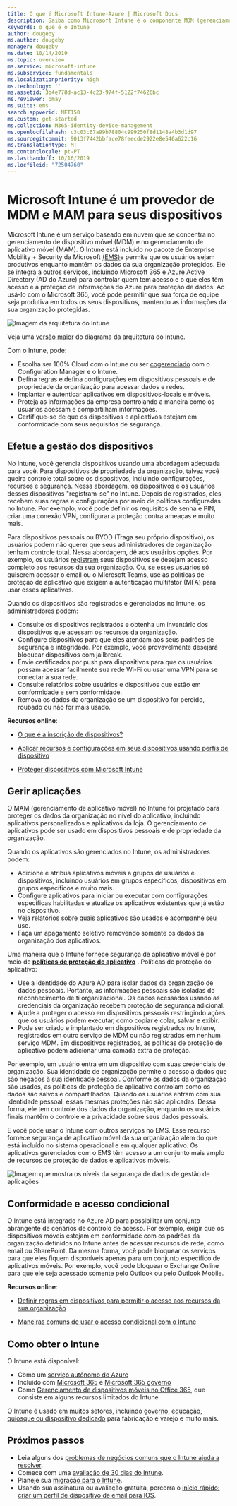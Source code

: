 ```yaml
---
title: O que é Microsoft Intune-Azure | Microsoft Docs
description: Saiba como Microsoft Intune é o componente MDM (gerenciamento de dispositivo móvel) e MAM (gerenciamento de aplicativo móvel) da solução Enterprise Mobility + Security e como ele ajuda a proteger os dados da empresa.
keywords: o que é o Intune
author: dougeby
ms.author: dougeby
manager: dougeby
ms.date: 10/14/2019
ms.topic: overview
ms.service: microsoft-intune
ms.subservice: fundamentals
ms.localizationpriority: high
ms.technology: ''
ms.assetid: 3b4e778d-ac13-4c23-974f-5122f74626bc
ms.reviewer: pmay
ms.suite: ems
search.appverid: MET150
ms.custom: get-started
ms.collection: M365-identity-device-management
ms.openlocfilehash: c3c03c67a99b78804c999250f8d1148a4b3d1d97
ms.sourcegitcommit: 9013f7442bbface78feecde2922e8e546a622c16
ms.translationtype: MT
ms.contentlocale: pt-PT
ms.lasthandoff: 10/16/2019
ms.locfileid: "72504760"
---
```

# <a name="microsoft-intune-is-an-mdm-and-mam-provider-for-your-devices"></a>Microsoft Intune é um provedor de MDM e MAM para seus dispositivos

Microsoft Intune é um serviço baseado em nuvem que se concentra no gerenciamento de dispositivo móvel (MDM) e no gerenciamento de aplicativo móvel (MAM). O Intune está incluído no pacote de Enterprise Mobility + Security da Microsoft [(EMS)](https://www.microsoft.com/microsoft-365/enterprise-mobility-security)e permite que os usuários sejam produtivos enquanto mantêm os dados da sua organização protegidos. Ele se integra a outros serviços, incluindo Microsoft 365 e Azure Active Directory (AD do Azure) para controlar quem tem acesso e o que eles têm acesso e a proteção de informações do Azure para proteção de dados. Ao usá-lo com o Microsoft 365, você pode permitir que sua força de equipe seja produtiva em todos os seus dispositivos, mantendo as informações da sua organização protegidas.

![Imagem da arquitetura do Intune](./media/what-is-intune/intunearch_sm.png)

Veja uma [versão maior](./media/what-is-intune/intunearchitecture.svg) do diagrama da arquitetura do Intune.

Com o Intune, pode:

- Escolha ser 100% Cloud com o Intune ou ser [cogerenciado](https://docs.microsoft.com/sccm/comanage/overview) com o Configuration Manager e o Intune.
- Defina regras e defina configurações em dispositivos pessoais e de propriedade da organização para acessar dados e redes.
- Implantar e autenticar aplicativos em dispositivos-locais e móveis.
- Proteja as informações da empresa controlando a maneira como os usuários acessam e compartilham informações.
- Certifique-se de que os dispositivos e aplicativos estejam em conformidade com seus requisitos de segurança.

## <a name="manage-devices"></a>Efetue a gestão dos dispositivos

No Intune, você gerencia dispositivos usando uma abordagem adequada para você. Para dispositivos de propriedade da organização, talvez você queira controle total sobre os dispositivos, incluindo configurações, recursos e segurança. Nessa abordagem, os dispositivos e os usuários desses dispositivos "registram-se" no Intune. Depois de registrados, eles recebem suas regras e configurações por meio de políticas configuradas no Intune. Por exemplo, você pode definir os requisitos de senha e PIN, criar uma conexão VPN, configurar a proteção contra ameaças e muito mais.

Para dispositivos pessoais ou BYOD (Traga seu próprio dispositivo), os usuários podem não querer que seus administradores de organização tenham controle total. Nessa abordagem, dê aos usuários opções. Por exemplo, os usuários [registram](../enrollment/device-enrollment.md) seus dispositivos se desejam acesso completo aos recursos da sua organização. Ou, se esses usuários só quiserem acessar o email ou o Microsoft Teams, use as políticas de proteção de aplicativo que exigem a autenticação multifator (MFA) para usar esses aplicativos.

Quando os dispositivos são registrados e gerenciados no Intune, os administradores podem:

- Consulte os dispositivos registrados e obtenha um inventário dos dispositivos que acessam os recursos da organização.
- Configure dispositivos para que eles atendam aos seus padrões de segurança e integridade. Por exemplo, você provavelmente desejará bloquear dispositivos com jailbreak.
- Envie certificados por push para dispositivos para que os usuários possam acessar facilmente sua rede Wi-Fi ou usar uma VPN para se conectar à sua rede.
- Consulte relatórios sobre usuários e dispositivos que estão em conformidade e sem conformidade.
- Remova os dados da organização se um dispositivo for perdido, roubado ou não for mais usado.

**Recursos online**:

- [O que é a inscrição de dispositivos?](../enrollment/device-enrollment.md)

- [Aplicar recursos e configurações em seus dispositivos usando perfis de dispositivo](../configuration/device-profiles.md)

- [Proteger dispositivos com Microsoft Intune](../protect/device-protect.md)

## <a name="manage-apps"></a>Gerir aplicações

O MAM (gerenciamento de aplicativo móvel) no Intune foi projetado para proteger os dados da organização no nível do aplicativo, incluindo aplicativos personalizados e aplicativos da loja. O gerenciamento de aplicativos pode ser usado em dispositivos pessoais e de propriedade da organização.

Quando os aplicativos são gerenciados no Intune, os administradores podem:

- Adicione e atribua aplicativos móveis a grupos de usuários e dispositivos, incluindo usuários em grupos específicos, dispositivos em grupos específicos e muito mais.
- Configure aplicativos para iniciar ou executar com configurações específicas habilitadas e atualize os aplicativos existentes que já estão no dispositivo.
- Veja relatórios sobre quais aplicativos são usados e acompanhe seu uso.
- Faça um apagamento seletivo removendo somente os dados da organização dos aplicativos.

Uma maneira que o Intune fornece segurança de aplicativo móvel é por meio de **[políticas de proteção de aplicativo](../apps/app-protection-policy.md)** . Políticas de proteção do aplicativo:

- Use a identidade do Azure AD para isolar dados da organização de dados pessoais. Portanto, as informações pessoais são isoladas do reconhecimento de ti organizacional. Os dados acessados usando as credenciais da organização recebem proteção de segurança adicional.
- Ajude a proteger o acesso em dispositivos pessoais restringindo ações que os usuários podem executar, como copiar e colar, salvar e exibir.
- Pode ser criado e implantado em dispositivos registrados no Intune, registrados em outro serviço de MDM ou não registrados em nenhum serviço MDM. Em dispositivos registrados, as políticas de proteção de aplicativo podem adicionar uma camada extra de proteção.

Por exemplo, um usuário entra em um dispositivo com suas credenciais de organização. Sua identidade de organização permite o acesso a dados que são negados à sua identidade pessoal. Conforme os dados da organização são usados, as políticas de proteção de aplicativo controlam como os dados são salvos e compartilhados. Quando os usuários entram com sua identidade pessoal, essas mesmas proteções não são aplicadas. Dessa forma, ele tem controle dos dados da organização, enquanto os usuários finais mantêm o controle e a privacidade sobre seus dados pessoais.

E você pode usar o Intune com outros serviços no EMS. Esse recurso fornece segurança de aplicativo móvel da sua organização além do que está incluído no sistema operacional e em qualquer aplicativo. Os aplicativos gerenciados com o EMS têm acesso a um conjunto mais amplo de recursos de proteção de dados e aplicativos móveis.

![Imagem que mostra os níveis da segurança de dados de gestão de aplicações](./media/what-is-intune/managing-mobile-apps.png)

## <a name="compliance-and-conditional-access"></a>Conformidade e acesso condicional

O Intune está integrado no Azure AD para possibilitar um conjunto abrangente de cenários de controlo de acesso. Por exemplo, exigir que os dispositivos móveis estejam em conformidade com os padrões da organização definidos no Intune antes de acessar recursos de rede, como email ou SharePoint. Da mesma forma, você pode bloquear os serviços para que eles fiquem disponíveis apenas para um conjunto específico de aplicativos móveis. Por exemplo, você pode bloquear o Exchange Online para que ele seja acessado somente pelo Outlook ou pelo Outlook Mobile.

**Recursos online**:

- [Definir regras em dispositivos para permitir o acesso aos recursos da sua organização](../protect/device-compliance-get-started.md)

- [Maneiras comuns de usar o acesso condicional com o Intune](../protect/conditional-access-intune-common-ways-use.md)

## <a name="how-to-get-intune"></a>Como obter o Intune

O Intune está disponível:

- Como um [serviço autônomo do Azure](https://go.microsoft.com/fwlink/?linkid=2090973)
- Incluído com [Microsoft 365](https://www.microsoft.com/microsoft-365/enterprise-mobility-security/microsoft-intune) e [Microsoft 365 governo](https://www.microsoft.com/microsoft-365/government)
- Como [Gerenciamento de dispositivos móveis no Office 365](https://support.office.com/article/choose-between-mdm-for-office-365-and-microsoft-intune-c93d9ab9-efb2-4349-9b93-30c30562ee22), que consiste em alguns recursos limitados do Intune

O Intune é usado em muitos setores, incluindo [governo](https://docs.microsoft.com/enterprise-mobility-security/solutions/ems-govt-service-description), [educação](https://www.microsoft.com/en-us/education/intune), [quiosque ou dispositivo dedicado](../configuration/kiosk-settings.md) para fabricação e varejo e muito mais.

## <a name="next-steps"></a>Próximos passos

- Leia alguns dos [problemas de negócios comuns que o Intune ajuda a resolver](https://docs.microsoft.com/intune/common-scenarios).
- Comece com uma [avaliação de 30 dias do Intune](free-trial-sign-up.md).
- Planeje sua [migração para o Intune](migration-guide.md).
- Usando sua assinatura ou avaliação gratuita, percorra o [início rápido: criar um perfil de dispositivo de email para IOS](../configuration/quickstart-email-profile.md).
